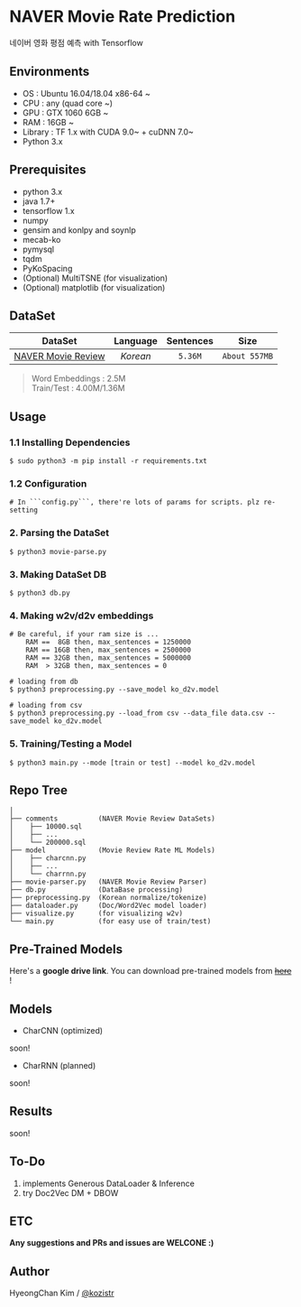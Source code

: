 # NAVER Movie Rate Prediction
네이버 영화 평점 예측 with Tensorflow

## Environments
* OS  : Ubuntu 16.04/18.04 x86-64 ~
* CPU : any (quad core ~)
* GPU : GTX 1060 6GB ~
* RAM : 16GB ~
* Library : TF 1.x with CUDA 9.0~ + cuDNN 7.0~
* Python 3.x

## Prerequisites
* python 3.x
* java 1.7+
* tensorflow 1.x
* numpy
* gensim and konlpy and soynlp
* mecab-ko
* pymysql
* tqdm
* PyKoSpacing
* (Optional) MultiTSNE (for visualization)
* (Optional) matplotlib (for visualization)

## DataSet

| DataSet  |  Language  | Sentences | Size |
|:---:|:---:|:---:|:---:|
| [NAVER Movie Review](http://movie.naver.com) | *Korean* | ```5.36M``` | ```About 557MB``` | 

> Word Embeddings : 2.5M <br/>
> Train/Test : 4.00M/1.36M <br/>

## Usage
### 1.1 Installing Dependencies
    $ sudo python3 -m pip install -r requirements.txt
### 1.2 Configuration
    # In ```config.py```, there're lots of params for scripts. plz re-setting
### 2. Parsing the DataSet
    $ python3 movie-parse.py
### 3. Making DataSet DB
    $ python3 db.py
### 4. Making w2v/d2v embeddings
    # Be careful, if your ram size is ...
        RAM ==  8GB then, max_sentences = 1250000
        RAM == 16GB then, max_sentences = 2500000
        RAM == 32GB then, max_sentences = 5000000
        RAM  > 32GB then, max_sentences = 0

    # loading from db
    $ python3 preprocessing.py --save_model ko_d2v.model

    # loading from csv
    $ python3 preprocessing.py --load_from csv --data_file data.csv --save_model ko_d2v.model

### 5. Training/Testing a Model
    $ python3 main.py --mode [train or test] --model ko_d2v.model


## Repo Tree
```
│
├── comments          (NAVER Movie Review DataSets)
│    ├── 10000.sql
│    ├── ...
│    └── 200000.sql   
├── model             (Movie Review Rate ML Models)
│    ├── charcnn.py
│    ├── ...
│    └── charrnn.py
├── movie-parser.py   (NAVER Movie Review Parser)
├── db.py             (DataBase processing)
├── preprocessing.py  (Korean normalize/tokenize)
├── dataloader.py     (Doc/Word2Vec model loader)
├── visualize.py      (for visualizing w2v)
└── main.py           (for easy use of train/test)
```

## Pre-Trained Models

Here's a **google drive link**. You can download pre-trained models from [~~here~~]() !

## Models

* CharCNN (optimized)

soon!

* CharRNN (planned)

soon!

## Results

soon!

## To-Do
1. implements Generous DataLoader & Inference
2. try Doc2Vec DM + DBOW

## ETC

**Any suggestions and PRs and issues are WELCONE :)**

## Author
HyeongChan Kim / [@kozistr](http://kozistr.tech)
